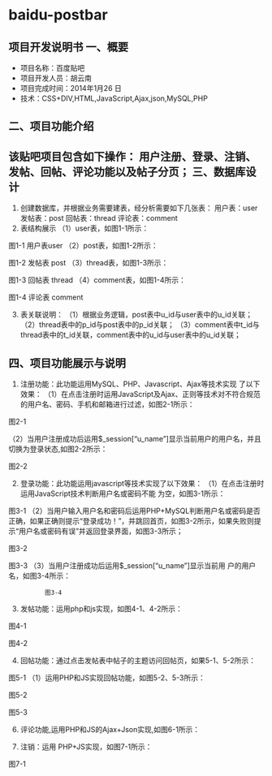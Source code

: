 # baidu-postbar
项目开发说明书
一、概要
--
* 项目名称：百度贴吧
* 项目开发人员：胡云南
* 项目完成时间：2014年1月26 日
* 技术：CSS+DIV,HTML,JavaScript,Ajax,json,MySQL,PHP

二、项目功能介绍
--
该贴吧项目包含如下操作：
  用户注册、登录、注销、发帖、回帖、评论功能以及帖子分页；
三、数据库设计
--
1. 创建数据库，并根据业务需要建表，经分析需要如下几张表：
     用户表：user
     发帖表：post
     回帖表：thread
     评论表：comment
2. 表结构展示
（1）user表，如图1-1所示：
 
图1-1  用户表user
（2）post表，如图1-2所示：
      
图1-2 发帖表 post
（3）thread表，如图1-3所示：
  
图1-3 回帖表 thread
（4）comment表，如图1-4所示：
  
图1-4 评论表 comment

3. 表关联说明：
（1）根据业务逻辑，post表中u_id与user表中的u_id关联；
（2）thread表中的p_id与post表中的p_id关联；
（3）comment表中t_id与thread表中的t_id关联，comment表中的u_id与user表中的u_id关联；

四、项目功能展示与说明
--

1. 注册功能：此功能运用MySQL、PHP、Javascript、Ajax等技术实现	了以下效果：
    （1）在点击注册时运用JavaScript及Ajax、正则等技术对不符合规范的用户名、密码、手机和邮箱进行过滤，如图2-1所示：
                   
 图2-1

（2）当用户注册成功后运用$_session[“u_name”]显示当前用户的用户名，并且切换为登录状态,如图2-2所示：
 
         
                 
图2-2

2. 登录功能：此功能运用javascript等技术实现了以下效果：
（1）在点击注册时运用JavaScript技术判断用户名或密码不能			为空，如图3-1所示：
                      
图3-1
 	（2）当用户输入用户名和密码后运用PHP+MySQL判断用户名或密码是否正确，如果正确则提示“登录成功！”，并跳回首页，如图3-2所示，如果失败则提示“用户名或密码有误”并返回登录界面，如图3-3所示；
 
图3-2
 
图3-3
（3）当用户注册成功后运用$_session[“u_name”]显示当前用		户的用户名，如图3-4所示：
 
              图3-4
              
3. 发帖功能：运用php和js实现，如图4-1、4-2所示：
      
图4-1

 
图4-2

4. 回帖功能：通过点击发帖表中帖子的主题访问回帖页，如果5-1、5-2所示：
 
图5-1
（1）运用PHP和JS实现回帖功能，如图5-2、5-3所示：
                     
图5-2

             
图5-3

6. 评论功能,运用PHP和JS的Ajax+Json实现,如图6-1所示：
 
7. 注销：运用 PHP+JS实现，如图7-1所示：
                 

图7-1
   
                                         
